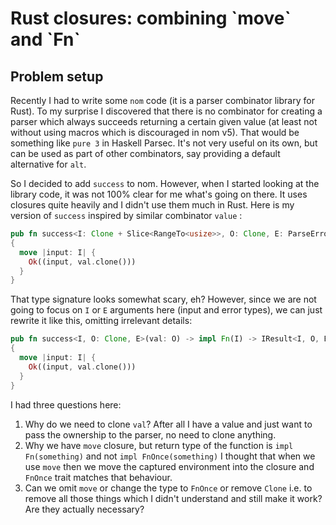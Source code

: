 # Rust closures: combining \`move\` and \`Fn\`

## Problem setup

Recently I had to write some `nom` code \(it is a parser combinator library for Rust\). To my surprise I discovered that there is no combinator for creating a parser which always succeeds returning a certain given value \(at least not without using macros which is discouraged in nom v5\). That would be something like `pure 3` in Haskell Parsec. It's not very useful on its own, but can be used as part of other combinators, say providing a default alternative for `alt`.

So I decided to add `success` to nom. However, when I started looking at the library code, it was not 100% clear for me what's going on there. It uses closures quite heavily and I didn't use them much in Rust. Here is my version of `success` inspired by similar combinator `value` :

```rust
pub fn success<I: Clone + Slice<RangeTo<usize>>, O: Clone, E: ParseError<I>>(val: O) -> impl Fn(I) -> IResult<I, O, E>
{
  move |input: I| {
    Ok((input, val.clone()))
  }
}
```

That type signature looks somewhat scary, eh? However, since we are not going to focus on `I` or `E` arguments here \(input and error types\), we can just rewrite it like this, omitting irrelevant details:

```rust
pub fn success<I, O: Clone, E>(val: O) -> impl Fn(I) -> IResult<I, O, E>
{
  move |input: I| {
    Ok((input, val.clone()))
  }
}
```

I had three questions here:

1. Why do we need to clone `val`? After all I have a value and just want to pass the ownership to the parser, no need to clone anything.
2. Why we have `move` closure, but return type of the function is `impl Fn(something)` and not `impl FnOnce(something)` I thought that when we use `move` then we move the captured environment into the closure and `FnOnce` trait matches that behaviour.
3. Can we omit `move` or change the type to `FnOnce` or remove `Clone` i.e. to remove all those things which I didn't understand and still make it work? Are they actually necessary?

